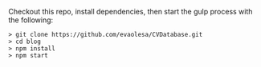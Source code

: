 Checkout this repo, install dependencies, then start the gulp process with the following:

```
> git clone https://github.com/evaolesa/CVDatabase.git
> cd blog
> npm install
> npm start
```
